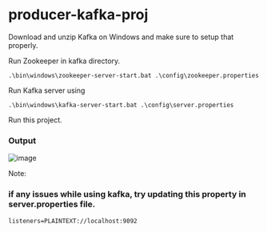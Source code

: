 # producer-kafka-proj

Download and unzip Kafka on Windows and make sure to setup that properly.  

Run Zookeeper in kafka directory.  

```
.\bin\windows\zookeeper-server-start.bat .\config\zookeeper.properties
```

Run Kafka server using  

```
.\bin\windows\kafka-server-start.bat .\config\server.properties
```

Run this project.

### Output

![image](https://github.com/user-attachments/assets/e36a54b9-b6f8-48ef-a469-84d7322680e2)


Note:

### if any issues while using kafka, try updating this property in server.properties file.  

```
listeners=PLAINTEXT://localhost:9092
```
